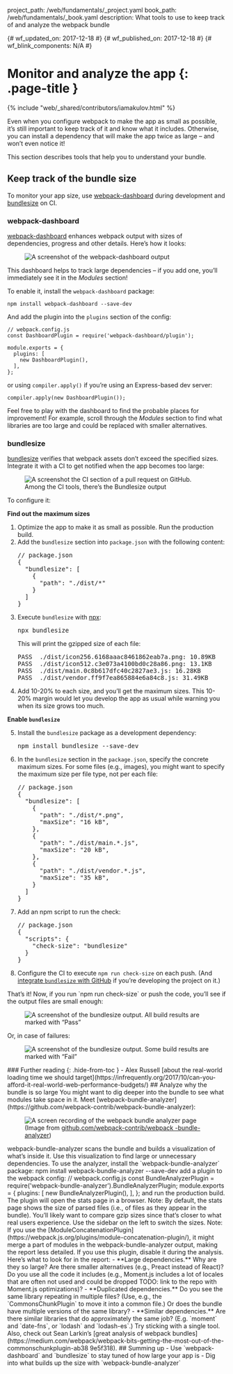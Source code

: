 project_path: /web/fundamentals/_project.yaml
book_path: /web/fundamentals/_book.yaml
description: What tools to use to keep track of and analyze the webpack bundle

{# wf_updated_on: 2017-12-18 #}
{# wf_published_on: 2017-12-18 #}
{# wf_blink_components: N/A #}

# Monitor and analyze the app {: .page-title }

{% include "web/_shared/contributors/iamakulov.html" %}

Even when you configure webpack to make the app as small as possible, it’s still important to keep
track of it and know what it includes. Otherwise, you can install a dependency that will make the
app twice as large – and won’t even notice it!

This section describes tools that help you to understand your bundle.

## Keep track of the bundle size

To monitor your app size, use
[webpack-dashboard](https://github.com/FormidableLabs/webpack-dashboard/) during development and
[bundlesize](https://github.com/siddharthkp/bundlesize) on CI.

### webpack-dashboard

[webpack-dashboard](https://github.com/FormidableLabs/webpack-dashboard/) enhances webpack output
with sizes of dependencies, progress and other details. Here’s how it looks:

<figure>
  <img src="./webpack-dashboard.png" alt="A screenshot of the webpack-dashboard output">
</figure>

This dashboard helps to track large dependencies – if you add one, you’ll immediately see it in
the _Modules_ section!

To enable it, install the `webpack-dashboard` package:

    npm install webpack-dashboard --save-dev

And add the plugin into the `plugins` section of the config:

    // webpack.config.js
    const DashboardPlugin = require('webpack-dashboard/plugin');

    module.exports = {
      plugins: [
        new DashboardPlugin(),
      ],
    };

or using `compiler.apply()` if you’re using an Express-based dev server:

    compiler.apply(new DashboardPlugin());

Feel free to play with the dashboard to find the probable places for improvement! For example,
scroll through the _Modules_ section to find what libraries are too large and could be replaced with
smaller alternatives.

### bundlesize

[bundlesize](https://github.com/siddharthkp/bundlesize) verifies that webpack assets don’t exceed
the specified sizes. Integrate it with a CI to get notified when the app becomes too large:

<figure>
  <img src="./bundlesize.jpg" alt="A screenshot the CI section of a pull request on GitHub. Among
the CI tools, there’s the Bundlesize output">
</figure>

To configure it:

**Find out the maximum sizes**

<ol>
<li>Optimize the app to make it as small as possible. Run the production build.</li>

<li>Add the <code>bundlesize</code> section into <code>package.json</code> with the following
content:

<pre class="prettyprint">
// package.json
{
  "bundlesize": [
    {
      "path": "./dist/*"
    }
  ]
}
</pre></li>

<li>Execute <code>bundlesize</code> with <a
href="https://medium.com/@maybekatz/introducing-npx-an-npm-package-runner-55f7d4bd282b">npx</a>:

<pre class="prettyprint">
npx bundlesize
</pre>

This will print the gzipped size of each file:

<pre class="prettyprint">
PASS  ./dist/icon256.6168aaac8461862eab7a.png: 10.89KB
PASS  ./dist/icon512.c3e073a4100bd0c28a86.png: 13.1KB
PASS  ./dist/main.0c8b617dfc40c2827ae3.js: 16.28KB
PASS  ./dist/vendor.ff9f7ea865884e6a84c8.js: 31.49KB
</pre>

</li>

<li>Add 10-20% to each size, and you’ll get the maximum sizes. This 10-20% margin would let you
develop the app as usual while warning you when its size grows too much.</li>
</ol>

**Enable `bundlesize`**

<ol start="5">
<li>Install the <code>bundlesize</code> package as a development dependency:</li>

<pre class="prettyprint">
npm install bundlesize --save-dev
</pre>

</li>

<li>In the <code>bundlesize</code> section in the <code>package.json</code>, specify the concrete
maximum sizes. For some files (e.g., images), you might want to specify the maximum size per file
type, not per each file:

<pre class="prettyprint">
// package.json
{
  "bundlesize": [
    {
      "path": "./dist/*.png",
      "maxSize": "16 kB",
    },
    {
      "path": "./dist/main.*.js",
      "maxSize": "20 kB",
    },
    {
      "path": "./dist/vendor.*.js",
      "maxSize": "35 kB",
    }
  ]
}
</pre>

</li>

<li>
Add an npm script to run the check:

<pre class="prettyprint">
// package.json
{
  "scripts": {
    "check-size": "bundlesize"
  }
}
</li>

<li>Configure the CI to execute <code>npm run check-size</code> on each push. (And <a
href="https://github.com/siddharthkp/bundlesize#2-build-status">integrate <code>bundlesize</code>
with GitHub</a> if you’re developing the project on it.)
</li>
</ol>

That’s it! Now, if you run `npm run check-size` or push the code, you’ll see if the output files are
small enough:

<figure>
  <img src="./bundlesize-output-success.png" alt="A screenshot of the bundlesize output. All build
results are marked with “Pass”">
</figure>

Or, in case of failures:

<figure>
  <img src="./bundlesize-output-failure.png" alt="A screenshot of the bundlesize output. Some build
results are marked with “Fail”">
</figure>

### Further reading {: .hide-from-toc }

- Alex Russell [about the real-world loading time we should
target](https://infrequently.org/2017/10/can-you-afford-it-real-world-web-performance-budgets/)

## Analyze why the bundle is so large

You might want to dig deeper into the bundle to see what modules take space in it. Meet
[webpack-bundle-analyzer](https://github.com/webpack-contrib/webpack-bundle-analyzer):

<figure>
  <img src="./webpack-bundle-analyzer.gif" alt="A screen recording of the webpack bundle analyzer
page">
  <figcaption>(Image from <a
href="https://github.com/webpack-contrib/webpack-bundle-analyzer">github.com/webpack-contrib/webpack
-bundle-analyzer</a>)</figcaption>
</figure>

webpack-bundle-analyzer scans the bundle and builds a visualization of what’s inside it. Use this
visualization to find large or unnecessary dependencies.

To use the analyzer, install the `webpack-bundle-analyzer` package:

    npm install webpack-bundle-analyzer --save-dev

add a plugin to the webpack config:

    // webpack.config.js
    const BundleAnalyzerPlugin = require('webpack-bundle-analyzer').BundleAnalyzerPlugin;
    
    module.exports = {
      plugins: [
        new BundleAnalyzerPlugin(),
      ],
    };


and run the production build. The plugin will open the stats page in a browser.

Note: By default, the stats page shows the size of parsed files (i.e., of files as they appear in
the bundle). You’ll likely want to compare gzip sizes since that’s closer to what real users
experience. Use the sidebar on the left to switch the sizes.

Note: If you use the
[ModuleConcatenationPlugin](https://webpack.js.org/plugins/module-concatenation-plugin/), it might
merge a part of modules in the webpack-bundle-analyzer output, making the report less detailed. If
you use this plugin, disable it during the analysis.

Here’s what to look for in the report:

- **Large dependencies.** Why are they so large? Are there smaller alternatives (e.g., Preact
instead of React)? Do you use all the code it includes (e.g., Moment.js includes a lot of locales
that are often not used and could be dropped TODO: link to the repo with Moment.js optimizations)?

- **Duplicated dependencies.** Do you see the same library repeating in multiple files? (Use, e.g.,
the `CommonsChunkPlugin` to move it into a common file.) Or does the bundle have multiple versions
of the same library?

- **Similar dependencies.** Are there similar libraries that do approximately the same job? (E.g.
`moment` and `date-fns`, or `lodash` and `lodash-es`.) Try sticking with a single tool.

Also, check out Sean Larkin’s [great analysis of webpack
bundles](https://medium.com/webpack/webpack-bits-getting-the-most-out-of-the-commonschunkplugin-ab38
9e5f318).

## Summing up

- Use `webpack-dashboard` and `bundlesize` to stay tuned of how large your app is

- Dig into what builds up the size with `webpack-bundle-analyzer`

